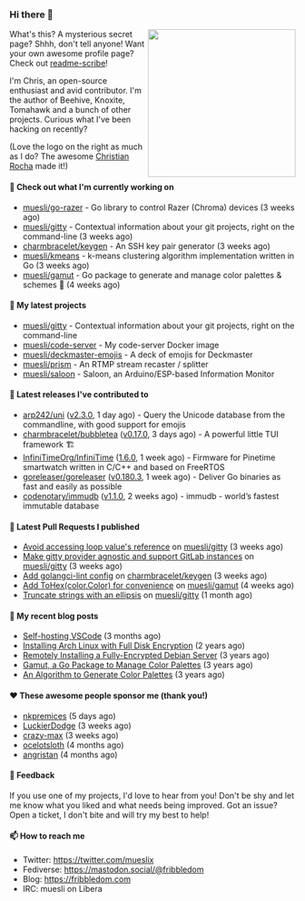 ### Hi there 👋

<img align="right" src="https://raw.githubusercontent.com/muesli/muesli/master/assets/termenv.png" width="260">

What's this? A mysterious secret page? Shhh, don't tell anyone!
Want your own awesome profile page? Check out [readme-scribe](https://github.com/muesli/readme-scribe)!

I'm Chris, an open-source enthusiast and avid contributor. I'm the author of Beehive, Knoxite, Tomahawk and a bunch
of other projects. Curious what I've been hacking on recently?

(Love the logo on the right as much as I do? The awesome [Christian Rocha](https://github.com/meowgorithm/) made it!)

#### 👷 Check out what I'm currently working on

- [muesli/go-razer](https://github.com/muesli/go-razer) - Go library to control Razer (Chroma) devices (3 weeks ago)
- [muesli/gitty](https://github.com/muesli/gitty) - Contextual information about your git projects, right on the command-line (3 weeks ago)
- [charmbracelet/keygen](https://github.com/charmbracelet/keygen) - An SSH key pair generator (3 weeks ago)
- [muesli/kmeans](https://github.com/muesli/kmeans) - k-means clustering algorithm implementation written in Go (3 weeks ago)
- [muesli/gamut](https://github.com/muesli/gamut) - Go package to generate and manage color palettes &amp; schemes 🎨 (4 weeks ago)

#### 🌱 My latest projects

- [muesli/gitty](https://github.com/muesli/gitty) - Contextual information about your git projects, right on the command-line
- [muesli/code-server](https://github.com/muesli/code-server) - My code-server Docker image
- [muesli/deckmaster-emojis](https://github.com/muesli/deckmaster-emojis) - A deck of emojis for Deckmaster
- [muesli/prism](https://github.com/muesli/prism) - An RTMP stream recaster / splitter
- [muesli/saloon](https://github.com/muesli/saloon) - Saloon, an Arduino/ESP-based Information Monitor

#### 🔭 Latest releases I've contributed to

- [arp242/uni](https://github.com/arp242/uni) ([v2.3.0](https://github.com/arp242/uni/releases/tag/v2.3.0), 1 day ago) - Query the Unicode database from the commandline, with good support for emojis
- [charmbracelet/bubbletea](https://github.com/charmbracelet/bubbletea) ([v0.17.0](https://github.com/charmbracelet/bubbletea/releases/tag/v0.17.0), 3 days ago) - A powerful little TUI framework 🏗
- [InfiniTimeOrg/InfiniTime](https://github.com/InfiniTimeOrg/InfiniTime) ([1.6.0](https://github.com/InfiniTimeOrg/InfiniTime/releases/tag/1.6.0), 1 week ago) - Firmware for Pinetime smartwatch written in C/C&#43;&#43; and based on FreeRTOS
- [goreleaser/goreleaser](https://github.com/goreleaser/goreleaser) ([v0.180.3](https://github.com/goreleaser/goreleaser/releases/tag/v0.180.3), 1 week ago) - Deliver Go binaries as fast and easily as possible
- [codenotary/immudb](https://github.com/codenotary/immudb) ([v1.1.0](https://github.com/codenotary/immudb/releases/tag/v1.1.0), 2 weeks ago) - immudb - world’s fastest immutable database

#### 🔨 Latest Pull Requests I published

- [Avoid accessing loop value&#39;s reference](https://github.com/muesli/gitty/pull/18) on [muesli/gitty](https://github.com/muesli/gitty) (3 weeks ago)
- [Make gitty provider agnostic and support GitLab instances](https://github.com/muesli/gitty/pull/17) on [muesli/gitty](https://github.com/muesli/gitty) (3 weeks ago)
- [Add golangci-lint config](https://github.com/charmbracelet/keygen/pull/2) on [charmbracelet/keygen](https://github.com/charmbracelet/keygen) (3 weeks ago)
- [Add ToHex(color.Color) for convenience](https://github.com/muesli/gamut/pull/16) on [muesli/gamut](https://github.com/muesli/gamut) (4 weeks ago)
- [Truncate strings with an ellipsis](https://github.com/muesli/gitty/pull/11) on [muesli/gitty](https://github.com/muesli/gitty) (1 month ago)

#### 📜 My recent blog posts

- [Self-hosting VSCode](https://fribbledom.com/posts/selfhosting-vscode/) (3 months ago)
- [Installing Arch Linux with Full Disk Encryption](https://fribbledom.com/posts/encrypted-arch-install/) (2 years ago)
- [Remotely Installing a Fully-Encrypted Debian Server](https://fribbledom.com/posts/encrypted-remote-debian-install/) (3 years ago)
- [Gamut, a Go Package to Manage Color Palettes](https://fribbledom.com/posts/gamut-package-to-handle-color-palettes/) (3 years ago)
- [An Algorithm to Generate Color Palettes](https://fribbledom.com/posts/an-algorithm-to-generate-color-palettes/) (3 years ago)

#### ❤️ These awesome people sponsor me (thank you!)

- [nkpremices](https://github.com/nkpremices) (5 days ago)
- [LuckierDodge](https://github.com/LuckierDodge) (3 weeks ago)
- [crazy-max](https://github.com/crazy-max) (3 weeks ago)
- [ocelotsloth](https://github.com/ocelotsloth) (4 months ago)
- [angristan](https://github.com/angristan) (4 months ago)

#### 💬 Feedback

If you use one of my projects, I'd love to hear from you! Don't be shy and let me know what you liked
and what needs being improved. Got an issue? Open a ticket, I don't bite and will try my best to help!

#### 📫 How to reach me

- Twitter: https://twitter.com/mueslix
- Fediverse: https://mastodon.social/@fribbledom
- Blog: https://fribbledom.com
- IRC: muesli on Libera
